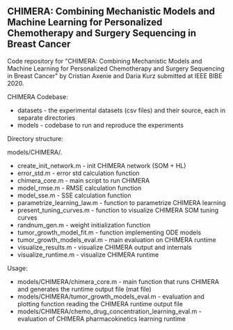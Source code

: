 ## CHIMERA: Combining Mechanistic Models and Machine Learning for Personalized Chemotherapy and Surgery Sequencing in Breast Cancer

Code repository for "CHIMERA: Combining Mechanistic Models and Machine Learning for Personalized Chemotherapy and Surgery Sequencing in Breast Cancer"  by Cristian Axenie and Daria Kurz submitted at IEEE BIBE 2020.

CHIMERA Codebase:

* datasets - the experimental datasets (csv files) and their source, each in separate directories
* models   - codebase to run and reproduce the experiments


Directory structure:

models/CHIMERA/.

* create_init_network.m       - init CHIMERA network (SOM + HL)
* error_std.m                 - error std calculation function
* chimera_core.m              - main script to run CHIMERA
* model_rmse.m                - RMSE calculation function 
* model_sse.m                 - SSE calculation function
* parametrize_learning_law.m  - function to parametrize CHIMERA learning
* present_tuning_curves.m     - function to visualize CHIMERA SOM tuning curves
* randnum_gen.m               - weight initialization function
* tumor_growth_model_fit.m    - function implementing ODE models
* tumor_growth_models_eval.m  - main evaluation on CHIMERA runtime
* visualize_results.m         - visualize CHIMERA output and internals
* visualize_runtime.m         - visualize CHIMERA runtime


Usage: 

* models/CHIMERA/chimera_core.m - main function that runs CHIMERA and generates the runtime output file (mat file)
* models/CHIMERA/tumor_growth_models_eval.m - evaluation and plotting function reading the CHIMERA runtime output file
* models/CHIMERA/chemo_drug_concentration_learning_eval.m - evaluation of CHIMERA pharmacokinetics learning runtime

